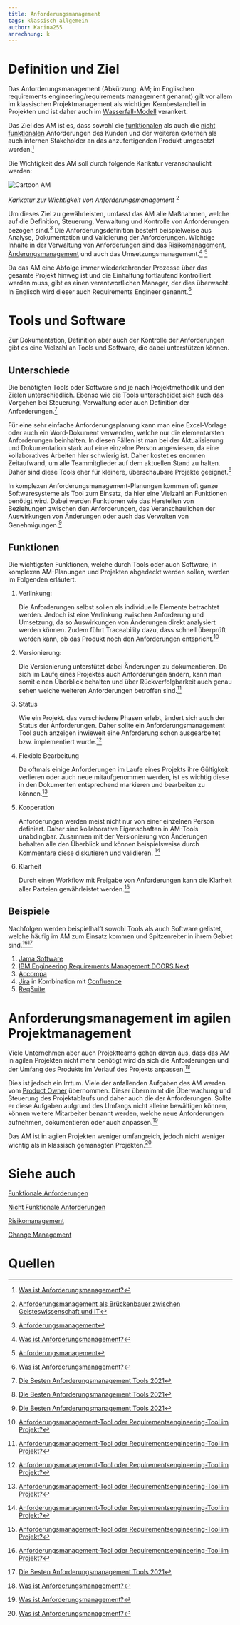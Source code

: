 ```yaml
---
title: Anforderungsmanagement
tags: klassisch allgemein
author: Karina255
anrechnung: k
---
```


# Definition und Ziel
Das Anforderungsmanagement (Abkürzung: AM; im Englischen requirements engineering/requirements management genannt) gilt vor allem im klassischen Projektmanagement als wichtiger Kernbestandteil in Projekten und ist daher auch im [Wasserfall-Modell](Wasserfall_Modell.md) verankert.

Das Ziel des AM ist es, dass sowohl die [funktionalen](Funktionale_Anforderungen.md) als auch die [nicht funktionalen](Nicht_Funktionale_Anforderungen.md) Anforderungen des Kunden und der weiteren externen als auch internen Stakeholder an das anzufertigenden Produkt umgesetzt werden.[^1] 

Die Wichtigkeit des AM soll durch folgende Karikatur veranschaulicht werden:

![Cartoon AM](Anforderungsmanagement/AM%20Cartoon.png) 

*Karikatur zur Wichtigkeit von Anforderungsmanagement* [^2]

Um dieses Ziel zu gewährleisten, umfasst das AM alle Maßnahmen, welche auf die Definition, Steuerung, Verwaltung und Kontrolle von Anforderungen bezogen sind.[^3]
Die Anforderungsdefinition besteht beispielweise aus Analyse, Dokumentation und Validierung der Anforderungen.
Wichtige Inhalte in der Verwaltung von Anforderungen sind das [Risikomanagement](Risikomanagement.md), [Änderungsmanagement](Change_Management.md) und auch das Umsetzungsmanagement.[^1] [^3]

Da das AM eine Abfolge immer wiederkehrender Prozesse über das gesamte Projekt hinweg ist und die Einhaltung fortlaufend kontrolliert werden muss, gibt es einen verantwortlichen Manager, der dies überwacht. In Englisch wird dieser auch Requirements Engineer genannt.[^1]

# Tools und Software

Zur Dokumentation, Definition aber auch der Kontrolle der Anforderungen gibt es eine Vielzahl an Tools und Software, die dabei unterstützen können.

## Unterschiede
Die benötigten Tools oder Software sind je nach Projektmethodik und den Zielen unterschiedlich. Ebenso wie die Tools unterscheidet sich auch das Vorgehen bei Steuerung, Verwaltung oder auch Definition der Anforderungen.[^5]

Für eine sehr einfache Anforderungsplanung kann man eine Excel-Vorlage oder auch ein Word-Dokument verwenden, welche nur die elementarsten Anforderungen beinhalten. In diesen Fällen ist man bei der Aktualisierung und Dokumentation stark auf eine einzelne Person angewiesen, da eine kollaboratives Arbeiten hier schwierig ist. Daher kostet es enormen Zeitaufwand, um alle Teammitglieder auf dem aktuellen Stand zu halten. Daher sind diese Tools eher für kleinere, überschaubare Projekte geeignet.[^5]

In komplexen Anforderungsmanagement-Planungen kommen oft ganze Softwaresysteme als Tool zum Einsatz, da hier eine Vielzahl an Funktionen benötigt wird. Dabei werden Funktionen wie das Herstellen von Beziehungen zwischen den Anforderungen, das Veranschaulichen der Auswirkungen von Änderungen oder auch das Verwalten von Genehmigungen.[^5]

## Funktionen
Die wichtigsten Funktionen, welche durch Tools oder auch Software, in komplexen AM-Planungen und Projekten abgedeckt werden sollen, werden im Folgenden erläutert.

1. Verlinkung: 

    Die Anforderungen selbst sollen als individuelle Elemente betrachtet werden. Jedoch ist eine Verlinkung zwischen Anforderung und Umsetzung, da so Auswirkungen von Änderungen direkt analysiert werden können. Zudem führt Traceability dazu, dass schnell überprüft werden kann, ob das Produkt noch den Anforderungen entspricht.[^4]

2. Versionierung:

    Die Versionierung unterstützt dabei Änderungen zu dokumentieren. Da sich im Laufe eines Projektes auch Anforderungen ändern, kann man somit einen Überblick behalten und über Rückverfolgbarkeit auch genau sehen welche weiteren Anforderungen betroffen sind.[^4]

3. Status

    Wie ein Projekt. das verschiedene Phasen erlebt, ändert sich auch der Status der Anforderungen. Daher sollte ein Anforderungsmanagement Tool auch anzeigen inwieweit eine Anforderung schon ausgearbeitet bzw. implementiert wurde.[^4]    

4. Flexible Bearbeitung

    Da oftmals einige Anforderungen im Laufe eines Projekts ihre Gültigkeit verlieren oder auch neue mitaufgenommen werden, ist es wichtig diese in den Dokumenten entsprechend markieren und bearbeiten zu können.[^4]

5. Kooperation

    Anforderungen werden meist nicht nur von einer einzelnen Person definiert. Daher sind kollaborative Eigenschaften in AM-Tools unabdingbar. Zusammen mit der Versionierung von Änderungen behalten alle den Überblick und können beispielsweise durch Kommentare diese diskutieren und validieren. [^4]   

6. Klarheit

    Durch einen Workflow mit Freigabe von Anforderungen kann die Klarheit aller Parteien gewährleistet werden.[^4]

## Beispiele
Nachfolgen werden beispielhalft sowohl Tools als auch Software gelistet, welche häufig im AM zum Einsatz kommen und Spitzenreiter in ihrem Gebiet sind.[^4][^5]

1. [Jama Software](https://www.jamasoftware.com/?_gl=1%2A1i3edoq%2A_ga%2AMTQzMjQ2MDU4Ni4xNjM2NDYwOTg4%2A_ga_JQG3M83PDQ%2AMTYzNjQ2MDk4Ny4xLjEuMTYzNjQ2MTE5Mi4w)
2. [IBM Engineering Requirements Management DOORS Next](https://www.ibm.com/de-de/products/requirements-management-doors-next)
3. [Accompa](https://web.accompa.com/)
4. [Jira](https://www.atlassian.com/de/software/jira) in Kombination mit [Confluence](https://www.atlassian.com/de/software/confluence)
5. [ReqSuite](https://www.osseno.com/en/requirements-management-tool/?r=rmt&dpm=39467)

# Anforderungsmanagement im agilen Projektmanagement
Viele Unternehmen aber auch Projektteams gehen davon aus, dass das AM in agilen Projekten nicht mehr benötigt wird da sich die Anforderungen und der Umfang des Produkts im Verlauf des Projekts anpassen.[^1]

Dies ist jedoch ein Irrtum. Viele der anfallenden Aufgaben des AM werden vom [Product Owner](Product_Owner.md) übernommen. Dieser übernimmt die Überwachung und Steuerung des Projektablaufs und daher auch die der Anforderungen. Sollte er diese Aufgaben aufgrund des Umfangs nicht alleine bewältigen können, können weitere Mitarbeiter benannt werden, welche neue Anforderungen aufnehmen, dokumentieren oder auch anpassen.[^1]

Das AM ist in agilen Projekten weniger umfangreich, jedoch nicht weniger wichtig als in klassisch gemanagten Projekten.[^1]

# Siehe auch

[Funktionale Anforderungen](Funktionale_Anforderungen.md)

[Nicht Funktionale Anforderungen](Nicht_Funktionale_Anforderungen.md)

[Risikomanagement](Risikomanagement.md)

[Change Management](Change_Management.md)

# Quellen
[^1]: [Was ist Anforderungsmanagement?](https://www.ionos.de/digitalguide/websites/web-entwicklung/was-ist-anforderungsmanagement/)

[^2]: [Anforderungsmanagement als Brückenbauer zwischen Geisteswissenschaft und IT](https://handschriftenportal.de/anforderungsmanagement/)

[^3]: [Anforderungsmanagement](https://de.wikipedia.org/wiki/Anforderungsmanagement)

[^4]: [Anforderungsmanagement-Tool oder Requirementsengineering-Tool im Projekt?](https://pm-tools.info/faq/anforderungsmanagement-tool-und-requirementsengineering-tool-im-projekt/#:~:text=6%20Beispiele%20f%C3%BCr%20Anforderungsmanagement-Tools%201%20Accompa%20Eine%20einfach,und%20SharePoint%20zumindest%20die%20Kollaboration%20erm%C3%B6glichen.%20%28z.B.%20)

[^5]: [Die Besten Anforderungsmanagement Tools 2021](https://thedigitalprojectmanager.com/de/anforderungsmanagement-tools/)